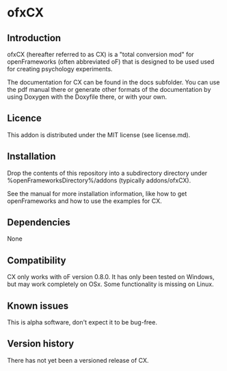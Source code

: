 ofxCX
=====================================

Introduction
------------
ofxCX (hereafter referred to as CX) is a "total conversion mod" for openFrameworks (often abbreviated oF) that is designed to be used used for creating psychology experiments.

The documentation for CX can be found in the docs subfolder. You can use the pdf manual there or generate other formats of the documentation by using Doxygen with the Doxyfile there, or with your own.

Licence
-------
This addon is distributed under the MIT license (see license.md).

Installation
------------
Drop the contents of this repository into a subdirectory directory under %openFrameworksDirectory%/addons (typically addons/ofxCX).

See the manual for more installation information, like how to get openFrameworks and how to use the examples for CX.

Dependencies
------------
None

Compatibility
------------
CX only works with oF version 0.8.0. It has only been tested on Windows, but may work completely on OSx. Some functionality is missing on Linux.

Known issues
------------
This is alpha software, don't expect it to be bug-free.

Version history
------------
There has not yet been a versioned release of CX.
